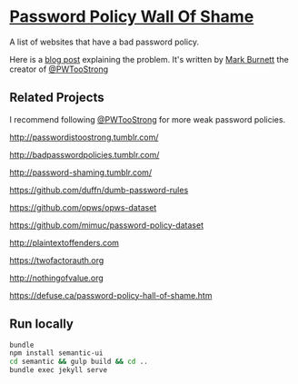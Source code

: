 # [Password Policy Wall Of Shame](http://publicarray.github.io/password-policy-wall-of-shame)
A list of websites that have a bad password policy.

Here is a [blog post](https://xato.net/perilous-password-policies-3ad038aa33b1#.nyw6mfk03) explaining the problem. It's written by [Mark Burnett](https://twitter.com/m8urnett) the creator of [@PWTooStrong](https://twitter.com/PWTooStrong)

## Related Projects

I recommend following [@PWTooStrong](https://twitter.com/PWTooStrong) for more weak password policies.

http://passwordistoostrong.tumblr.com/

http://badpasswordpolicies.tumblr.com/

http://password-shaming.tumblr.com/

https://github.com/duffn/dumb-password-rules

https://github.com/opws/opws-dataset

https://github.com/mimuc/password-policy-dataset

http://plaintextoffenders.com

https://twofactorauth.org

http://nothingofvalue.org

https://defuse.ca/password-policy-hall-of-shame.htm

## Run locally

```sh
bundle
npm install semantic-ui
cd semantic && gulp build && cd ..
bundle exec jekyll serve
```
